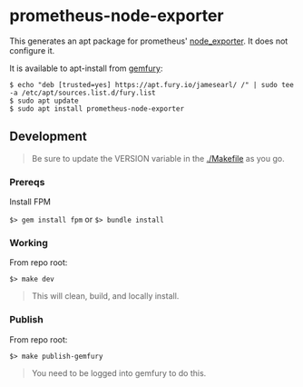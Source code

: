 # prometheus-node-exporter

This generates an apt package for prometheus' [node_exporter](https://github.com/prometheus/node_exporter). It does not configure it.

It is available to apt-install from [gemfury](https://fury.io):
```
$ echo "deb [trusted=yes] https://apt.fury.io/jamesearl/ /" | sudo tee -a /etc/apt/sources.list.d/fury.list
$ sudo apt update
$ sudo apt install prometheus-node-exporter
```


## Development

> Be sure to update the VERSION variable in the [./Makefile](Makefile) as you go.

### Prereqs
Install FPM

`$> gem install fpm` or `$> bundle install`

### Working
From repo root:

`$> make dev`

> This will clean, build, and locally install.

### Publish
From repo root:

`$> make publish-gemfury`

> You need to be logged into gemfury to do this.
